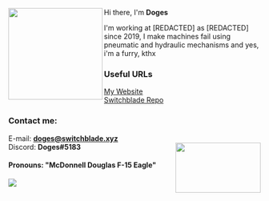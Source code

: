 <img align="left" width="188" height="183" src="https://i.imgur.com/u9EArHV.jpeg"> Hi there, I'm <b>Doges</b>

I'm working at [REDACTED] as [REDACTED] since 2019, I make machines fail using pneumatic and hydraulic mechanisms
and yes, i'm a furry, kthx

### Useful URLs
[My Website](https://communismdoesnot.works "My website")\
[Switchblade Repo](https://github.com/SwitchbladeBot/switchblade "Switchblade")

### Contact me:
E-mail: <b>doges@switchblade.xyz</b>\
Discord: <b>Doges#5183</b> <img align="right" width="170" height="100" src="https://i.imgur.com/mOziwDB.png">


#### Pronouns: "McDonnell Douglas F-15 Eagle"

<a href="https://github.com/anuraghazra/github-readme-stats">
  <img align="left" src="https://github-readme-stats.vercel.app/api?username=Doges&show_icons=true" />
</a>
<!--
**Doges/Doges** is a ✨ _special_ ✨ repository because its `README.md` (this file) appears on your GitHub profile.

Here are some ideas to get you started:

- 🔭 I’m currently working on ...
- 🌱 I’m currently learning ...
- 👯 I’m looking to collaborate on ...
- 🤔 I’m looking for help with ...
- 💬 Ask me about ...
- 📫 How to reach me: ...
- 😄 Pronouns: ...
- ⚡ Fun fact: ...
-->
